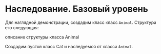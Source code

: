 # Наследование. Базовый уровень

Для наглядной демонстрации, создадим класс класс `Animal`. Структура его следующая:

описание структуры класса Animal

Создадим пустой класс Cat и наследуемся от класса `Animal`. 

